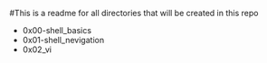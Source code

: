 #This is a readme for all directories that will be created in this repo

* 0x00-shell_basics
* 0x01-shell_nevigation
* 0x02_vi
